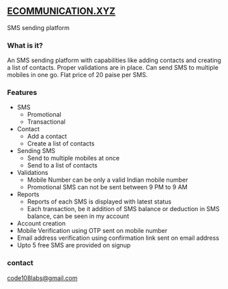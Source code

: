 ## [ECOMMUNICATION.XYZ](https://ecommunication.xyz)
SMS sending platform

### What is it?
An SMS sending platform with capabilities like adding contacts and creating a list of contacts. Proper validations are in place. Can send SMS to multiple mobiles in one go. Flat price of 20 paise per SMS.



### Features
- SMS  
    - Promotional
    - Transactional
- Contact
    - Add a contact
    - Create a list of contacts
- Sending SMS
    - Send to multiple mobiles at once
    - Send to a list of contacts
- Validations
    - Mobile Number can be only a valid Indian mobile number
    - Promotional SMS can not be sent between 9 PM to 9 AM
- Reports
    - Reports of each SMS is displayed with latest status
    - Each transaction, be it addition of SMS balance or deduction in SMS balance, can be seen in my account
- Account creation
- Mobile Verification using OTP sent on mobile number
- Email address verification using confirmation link sent on email address
- Upto 5 free SMS are provided on signup




### contact
code108labs@gmail.com
